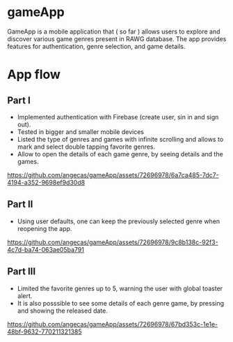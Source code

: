 # gameApp

GameApp is a mobile application that ( so far ) allows users to explore and discover various game genres present in RAWG database. The app provides features for authentication, genre selection, and game details.

# App flow

## Part I

- Implemented authentication with Firebase (create user, sin in and sign out).
- Tested in bigger and smaller mobile devices
- Listed the type of genres and games with infinite scrolling and allows to mark and select double tapping favorite genres.
- Allow to open the details of each game genre, by seeing details and the games.



https://github.com/angecas/gameApp/assets/72696978/6a7ca485-7dc7-4194-a352-9698ef9d30d8


## Part II

- Using user defaults, one can keep the previously selected genre when reopening the app.

https://github.com/angecas/gameApp/assets/72696978/9c8b138c-92f3-4c7d-ba74-063ae05ba791

## Part III

- Limited the favorite genres up to 5, warning the user with global toaster alert.
- It is also posssible to see some details of each genre game, by pressing and showing the released date.

https://github.com/angecas/gameApp/assets/72696978/67bd353c-1e1e-48bf-9632-770211321385

